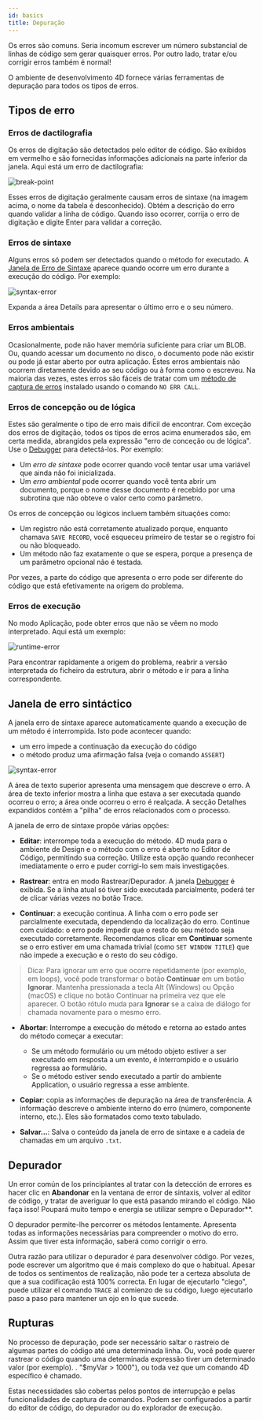 ```yaml
---
id: basics
title: Depuração
---
```


Os erros são comuns. Seria incomum escrever um número substancial de linhas de código sem gerar quaisquer erros. Por outro lado, tratar e/ou corrigir erros também é normal!

O ambiente de desenvolvimento 4D fornece várias ferramentas de depuração para todos os tipos de erros.

## Tipos de erro

### Erros de dactilografia

Os erros de digitação são detectados pelo editor de código. São exibidos em vermelho e são fornecidas informações adicionais na parte inferior da janela. Aqui está um erro de dactilografia:

![break-point](../assets/en/Debugging/typing-error.png)

Esses erros de digitação geralmente causam erros de sintaxe (na imagem acima, o nome da tabela é desconhecido). Obtém a descrição do erro quando validar a linha de código. Quando isso ocorrer, corrija o erro de digitação e digite Enter para validar a correção.

### Erros de sintaxe

Alguns erros só podem ser detectados quando o método for executado. A [Janela de Erro de Sintaxe](#syntax-error-window) aparece quando ocorre um erro durante a execução do código. Por exemplo:

![syntax-error](../assets/en/Debugging/syntax-error.png)

Expanda a área Details para apresentar o último erro e o seu número.

### Erros ambientais

Ocasionalmente, pode não haver memória suficiente para criar um BLOB. Ou, quando acessar  um documento no disco, o documento pode não existir ou pode já estar aberto por outra aplicação. Estes erros ambientais não ocorrem diretamente devido ao seu código ou à forma como o escreveu. Na maioria das vezes, estes erros são fáceis de tratar com um [método de captura de erros](Concepts/error-handling.md) instalado usando o comando `NO ERR CALL`.

### Erros de concepção ou de lógica

Estes são geralmente o tipo de erro mais difícil de encontrar. Com exceção dos erros de digitação, todos os tipos de erros acima enumerados são, em certa medida, abrangidos pela expressão "erro de conceção ou de lógica". Use o [Debugger](debugger.md) para detectá-los. Por exemplo:

- Um *erro de sintaxe* pode ocorrer quando você tentar usar uma variável que ainda não foi inicializada.
- Um *erro ambiental* pode ocorrer quando você tenta abrir um documento, porque o nome desse documento é recebido por uma subrotina que não obteve o valor certo como parâmetro.

Os erros de concepção ou lógicos incluem também situações como:

- Um registro não está corretamente atualizado porque, enquanto chamava `SAVE RECORD`, você esqueceu primeiro de testar se o registro foi ou não bloqueado.
- Um método não faz exatamente o que se espera, porque a presença de um parâmetro opcional não é testada.

Por vezes, a parte do código que apresenta o erro pode ser diferente do código que está efetivamente na origem do problema.

### Erros de execução

No modo Aplicação, pode obter erros que não se vêem no modo interpretado. Aqui está um exemplo:

![runtime-error](../assets/en/Debugging/runtimeError.png)

Para encontrar rapidamente a origem do problema, reabrir a versão interpretada do ficheiro da estrutura, abrir o método e ir para a linha correspondente.

## Janela de erro sintáctico

A janela erro de sintaxe aparece automaticamente quando a execução de um método é interrompida. Isto pode acontecer quando:

- um erro impede a continuação da execução do código
- o método produz uma afirmação falsa (veja o comando `ASSERT`)

![syntax-error](../assets/en/Debugging/syntax-error.png)

A área de texto superior apresenta uma mensagem que descreve o erro. A área de texto inferior mostra a linha que estava a ser executada quando ocorreu o erro; a área onde ocorreu o erro é realçada. A secção Detalhes expandidos contém a "pilha" de erros relacionados com o processo.

A janela de erro de sintaxe propõe várias opções:

- **Editar**: interrompe toda a execução do método. 4D muda para o ambiente de Design e o método com o erro é aberto no Editor de Código, permitindo sua correção. Utilize esta opção quando reconhecer imediatamente o erro e puder corrigi-lo sem mais investigações.

- **Rastrear**: entra en modo Rastrear/Depurador. A janela [Debugger](debugger.md) é exibida. Se a linha atual só tiver sido executada parcialmente, poderá ter de clicar várias vezes no botão Trace.

- **Continuar**: a execução continua. A linha com o erro pode ser parcialmente executada, dependendo da localização do erro. Continue com cuidado: o erro pode impedir que o resto do seu método seja executado corretamente. Recomendamos clicar em **Continuar** somente se o erro estiver em uma chamada trivial (como `SET WINDOW TITLE`) que não impede a execução e o resto do seu código.

> Dica: Para ignorar um erro que ocorre repetidamente (por exemplo, em loops), você pode transformar o botão **Continuar** em um botão **Ignorar**. Mantenha pressionada a tecla Alt (Windows) ou Opção (macOS) e clique no botão Continuar na primeira vez que ele aparecer. O botão rótulo muda para **Ignorar** se a caixa de diálogo for chamada novamente para o mesmo erro.

- **Abortar**: Interrompe a execução do método e retorna ao estado antes do método começar a executar:

    - Se um método formulário ou um método objeto estiver a ser executado em resposta a um evento, é interrompido e o usuário regressa ao formulário.
    - Se o método estiver sendo executado a partir do ambiente Application, o usuário regressa a esse ambiente.

- **Copiar**: copia as informações de depuração na área de transferência. A informação descreve o ambiente interno do erro (número, componente interno, etc.). Eles são formatados como texto tabulado.

- **Salvar...**: Salva o conteúdo da janela de erro de sintaxe e a cadeia de chamadas em um arquivo `.txt`.

## Depurador

Un error común de los principiantes al tratar con la detección de errores es hacer clic en **Abandonar** en la ventana de error de sintaxis, volver al editor de código, y tratar de averiguar lo que está pasando mirando el código. Não faça isso! Poupará muito tempo e energia se utilizar sempre o Depurador\*\*.

O depurador permite-lhe percorrer os métodos lentamente. Apresenta todas as informações necessárias para compreender o motivo do erro. Assim que tiver esta informação, saberá como corrigir o erro.

Outra razão para utilizar o depurador é para desenvolver código. Por vezes, pode escrever um algoritmo que é mais complexo do que o habitual. Apesar de todos os sentimentos de realização, não pode ter a certeza absoluta de que a sua codificação está 100% correcta. En lugar de ejecutarlo "ciego", puede utilizar el comando `TRACE` al comienzo de su código, luego ejecutarlo paso a paso para mantener un ojo en lo que sucede.

## Rupturas

No processo de depuração, pode ser necessário saltar o rastreio de algumas partes do código até uma determinada linha. Ou, você pode querer rastrear o código quando uma determinada expressão tiver um determinado valor (por exemplo). . "$myVar > 1000"), ou toda vez que um comando 4D específico é chamado.

Estas necessidades são cobertas pelos  pontos de interrupção e pelas funcionalidades de  captura de comandos. Podem ser configurados a partir do editor de código, do depurador ou do explorador de execução.